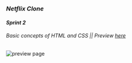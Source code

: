 ### *Netflix Clone*  
#### *Sprint 2*  
###### Basic concepts of HTML and CSS || Preview [here](https://alexandercelis.github.io/sprint3/)
<img src="https://i.imgur.com/drEs0gk.jpg" alt="preview page"/>
